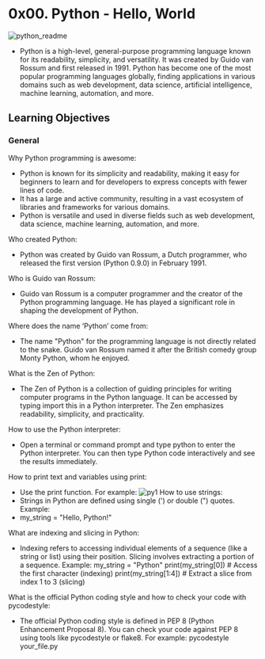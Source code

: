 # 0x00. Python - Hello, World

![python_readme](https://github.com/obithelight/alx-higher_level_programming/assets/91734251/fe12f0a6-e3a4-4d69-8fec-cb8d4ea6c4cf)

- Python is a high-level, general-purpose programming language known for its readability, simplicity, and versatility. It was created by Guido van Rossum and first released in 1991. Python has become one of the most popular programming languages globally, finding applications in various domains such as web development, data science, artificial intelligence, machine learning, automation, and more.

## Learning Objectives

### General
Why Python programming is awesome:
- Python is known for its simplicity and readability, making it easy for beginners to learn and for developers to express concepts with fewer lines of code.
- It has a large and active community, resulting in a vast ecosystem of libraries and frameworks for various domains.
- Python is versatile and used in diverse fields such as web development, data science, machine learning, automation, and more.

Who created Python:
- Python was created by Guido van Rossum, a Dutch programmer, who released the first version (Python 0.9.0) in February 1991.

Who is Guido van Rossum:
- Guido van Rossum is a computer programmer and the creator of the Python programming language. He has played a significant role in shaping the development of Python.

Where does the name ‘Python’ come from:
- The name "Python" for the programming language is not directly related to the snake. Guido van Rossum named it after the British comedy group Monty Python, whom he enjoyed.

What is the Zen of Python:
- The Zen of Python is a collection of guiding principles for writing computer programs in the Python language. It can be accessed by typing import this in a Python interpreter. The Zen emphasizes readability, simplicity, and practicality.

How to use the Python interpreter:
- Open a terminal or command prompt and type python to enter the Python interpreter. You can then type Python code interactively and see the results immediately.

How to print text and variables using print:
- Use the print function. For example:
	![py1](https://github.com/obithelight/alx-higher_level_programming/assets/91734251/1c44cc77-954b-4f98-b371-de14ff0098a1)
How to use strings:
- Strings in Python are defined using single (') or double (") quotes. Example:
-	my_string = "Hello, Python!"

What are indexing and slicing in Python:
- Indexing refers to accessing individual elements of a sequence (like a string or list) using their position. Slicing involves extracting a portion of a sequence. Example:
	my_string = "Python"
	print(my_string[0])  # Access the first character (indexing)
	print(my_string[1:4])  # Extract a slice from index 1 to 3 (slicing)

What is the official Python coding style and how to check your code with pycodestyle:
- The official Python coding style is defined in PEP 8 (Python Enhancement Proposal 8). You can check your code against PEP 8 using tools like pycodestyle or flake8. For example:
	pycodestyle your_file.py
